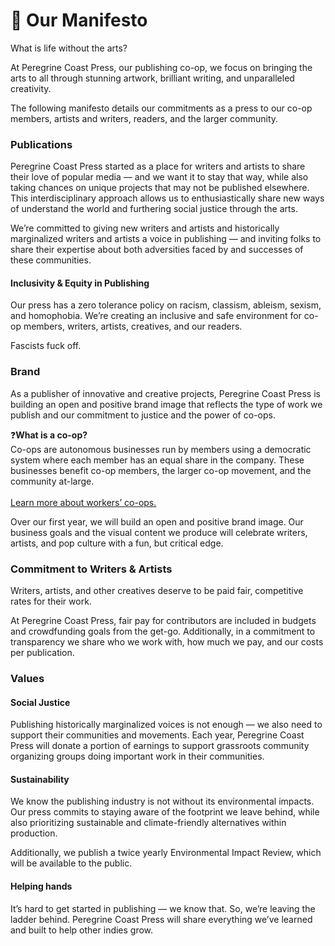 # 🤝 Our Manifesto

What is life without the arts?

At Peregrine Coast Press, our publishing co-op, we focus on bringing the arts to all through stunning artwork, brilliant writing, and unparalleled creativity.

The following manifesto details our commitments as a press to our co-op members, artists and writers, readers, and the larger community.

### Publications <a href="#publications" id="publications"></a>

Peregrine Coast Press started as a place for writers and artists to share their love of popular media — and we want it to stay that way, while also taking chances on unique projects that may not be published elsewhere. This interdisciplinary approach allows us to enthusiastically share new ways of understand the world and furthering social justice through the arts.

We’re committed to giving new writers and artists and historically marginalized writers and artists a voice in publishing — and inviting folks to share their expertise about both adversities faced by and successes of these communities.

#### Inclusivity & Equity in Publishing <a href="#inclusivity-equity-in-publishing" id="inclusivity-equity-in-publishing"></a>

Our press has a zero tolerance policy on racism, classism, ableism, sexism, and homophobia. We’re creating an inclusive and safe environment for co-op members, writers, artists, creatives, and our readers.

Fascists fuck off.

### Brand <a href="#brand" id="brand"></a>

As a publisher of innovative and creative projects, Peregrine Coast Press is building an open and positive brand image that reflects the type of work we publish and our commitment to justice and the power of co-ops.

❓**What is a co-op?**\
Co-ops are autonomous businesses run by members using a democratic system where each member has an equal share in the company. These businesses benefit co-op members, the larger co-op movement, and the community at-large.\
\
[Learn more about workers’ co-ops.](https://www.radicalroutes.org.uk/publicdownloads/How2WorkersCo-op2019A5Lo-Res.pdf)

Over our first year, we will build an open and positive brand image. Our business goals and the visual content we produce will celebrate writers, artists, and pop culture with a fun, but critical edge.

### Commitment to Writers & Artists <a href="#commitment-to-writers-artists" id="commitment-to-writers-artists"></a>

Writers, artists, and other creatives deserve to be paid fair, competitive rates for their work.

At Peregrine Coast Press, fair pay for contributors are included in budgets and crowdfunding goals from the get-go. Additionally, in a commitment to transparency we share who we work with, how much we pay, and our costs per publication.

### Values <a href="#values-function-values-native-code-1" id="values-function-values-native-code-1"></a>

#### Social Justice <a href="#social-justice" id="social-justice"></a>

Publishing historically marginalized voices is not enough — we also need to support their communities and movements. Each year, Peregrine Coast Press will donate a portion of earnings to support grassroots community organizing groups doing important work in their communities.

#### Sustainability <a href="#sustainability" id="sustainability"></a>

We know the publishing industry is not without its environmental impacts. Our press commits to staying aware of the footprint we leave behind, while also prioritizing sustainable and climate-friendly alternatives within production.

Additionally, we publish a twice yearly Environmental Impact Review, which will be available to the public.

#### Helping hands <a href="#helping-hands" id="helping-hands"></a>

It’s hard to get started in publishing — we know that. So, we’re leaving the ladder behind. Peregrine Coast Press will share everything we’ve learned and built to help other indies grow.
